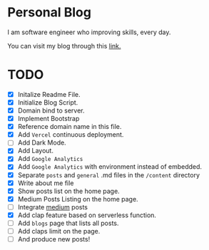 # Personal Blog

I am software engineer who improving skills, every day.

You can visit my blog through this [link.](https://niyaziekinci.com)

# TODO

* [x] Initalize Readme File.
* [x] Initialize Blog Script.
* [x] Domain bind to server.
* [x] Implement Bootstrap
* [x] Reference domain name in this file.
* [x] Add `Vercel` continuous deployment.
* [ ] Add Dark Mode.
* [x] Add Layout.
* [x] Add `Google Analytics`
* [x] Add `Google Analytics` with environment instead of embedded.
* [x] Separate `posts` and `general` .md files in the `/content` directory
* [x] Write about me file
* [x] Show posts list on the home page.
* [x] Medium Posts Listing on the home page.
* [ ] Integrate [medium](https://medium.com/@niyaziekinci5050) posts
* [x] Add clap feature based on serverless function.
* [ ] Add `blogs` page that lists all posts.
* [ ] Add claps limit on the page.
* [ ] And produce new posts!